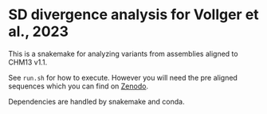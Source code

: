 # SD divergence analysis for Vollger et al., 2023

This is a snakemake for analyzing variants from assemblies aligned to CHM13 v1.1. 

See `run.sh` for how to execute. However you will need the pre aligned sequences which you can find on [Zenodo](https://doi.org/10.5281/zenodo.6792653).

Dependencies are handled by snakemake and conda.

